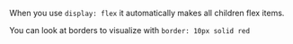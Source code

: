 When you use `display: flex` it automatically makes all children flex items.

You can look at borders to visualize with `border: 10px solid red`